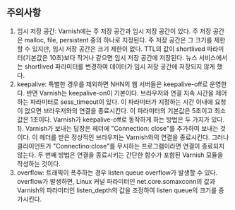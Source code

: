 ## 주의사항
1. 임시 저장 공간: Varnish에는 주 저장 공간과 임시 저장 공간이 있다. 주 저장 공간은 malloc, file, persistent 중의 하나로 지정된다. 주 저장 공간은 그 크기를 제한할 수 있지만, 임시 저장 공간은 크기 제한이 없다. TTL의 값이 shortlived 파라미터(기본값은 10초)보다 작거나 같으면 임시 저장 공간에 저장된다. 뉴스 서비스에서는 shortlived 파라미터를 변경하여 데이터가 임시 저장 공간에 저장되지 않게 했다.
2. keepalive: 특별한 경우를 제외하면 NHN의 웹 서버들은 keepalive-off로 운영한다. 반면 Varnish는 keepalive-on이 기본이다. 브라우저와 연결 지속 시간을 제어하는 파라미터로 sess_timeout이 있다. 이 파라미터가 지정하는 시간 이내에 요청이 없으면 브라우저와의 연결을 종료시킨다. 이 파라미터의 기본값은 5초이고 최소값은 1초이다.
Varnish가 keepalive-off로 동작하게 하는 방법은 두 가지가 있다.
1). Varnish가 보내는 답장은 헤더에 "Connection: close"를 추가하여 보내는 것이다. 이 헤더를 받은 정상적인 브라우저는 Varnish와의 연결을 종료시킨다. 그러나 클라이언트가 "Connectino:close"를 무시하는 프로그램이라면 연결이 종료되지 않는다. 두 번째 방법은 연결을 종료시키는 간단한 함수가 포함된 Varnish 모듈을 작성하는 것이다.
3. overflow: 트래픽이 폭주하는 경우 listen queue overflow가 발생할 수 있다. overflow가 발생하면, Linux 커널
파라미터인 net.core.somaxconn의 값과 Varnish의 파라미터인 listen_depth의 값을 조정하여 listen queue의 크기를 증가시킨다.
